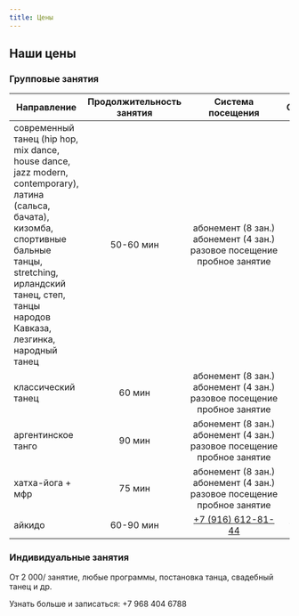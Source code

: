 ```yaml
---
title: Цены
---
```


## Наши цены

### Групповые занятия

| Направление                                                                              | Продолжительность занятия |                          Система посещения                          |        Стоимость         |
| ---------------------------------------------------------------------------------------- | :-----------------------: | :-----------------------------------------------------------------: | :----------------------: |
| современный танец (hip hop, mix dance, house dance, jazz modern, contemporary), латина (сальса, бачата), кизомба, спортивные бальные танцы, stretching, ирландский танец, степ, танцы народов Кавказа, лезгинка, народный танец             |          50-60 мин           | <nobr>абонемент (8 зан.)<br>абонемент (4 зан.)<br>разовое посещение<br>пробное занятие | 4800₽<br>2800₽<br>900₽<br>300₽   |
| классический танец                                        |          60 мин              | <nobr>абонемент (8 зан.)<br>абонемент (4 зан.)<br>разовое посещение<br>пробное занятие | 5600₽<br>3200₽<br>1100₽<br>600₽  |
| аргентинское танго                                        |          90 мин              | <nobr>абонемент (8 зан.)<br>абонемент (4 зан.)<br>разовое посещение<br>пробное занятие | 7200₽<br>4000₽<br>1500₽<br>600₽  |
| хатха-йога + мфр                                          |          75 мин              | <nobr>абонемент (8 зан.)<br>абонемент (4 зан.)<br>разовое посещение<br>пробное занятие | 4800₽<br>2800₽<br>900₽<br>300₽   |
| айкидо                                                    |         60-90 мин            |   [+7 (916) 612-81-44](tel://+79166128144)               |        уточняйте         |


### Индивидуальные занятия

От 2 000/ занятие, любые программы, постановка танца, свадебный танец и др.

Узнать больше и записаться: +7 968 404 6788
